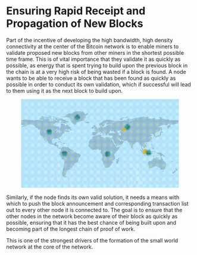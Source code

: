 # Ensuring Rapid Receipt and Propagation of New Blocks

Part of the incentive of developing the high bandwidth, high density connectivity at the center of the Bitcoin network is to enable miners to validate proposed new blocks from other miners in the shortest possible time frame. This is of vital importance that they validate it as quickly as possible, as energy that is spent trying to build upon the previous block in the chain is at a very high risk of being wasted if a block is found. A node wants to be able to receive a block that has been found as quickly as possible in order to conduct its own validation, which if successful will lead to them using it as the next block to build upon.

<figure><img src="../../../.gitbook/assets/Chapter 5 GIF 9 (1).gif" alt=""><figcaption></figcaption></figure>

Similarly, if the node finds its own valid solution, it needs a means with which to push the block announcement and corresponding transaction list out to every other node it is connected to. The goal is to ensure that the other nodes in the network become aware of their block as quickly as possible, ensuring that it has the best chance of being built upon and becoming part of the longest chain of proof of work.

This is one of the strongest drivers of the formation of the small world network at the core of the network.
